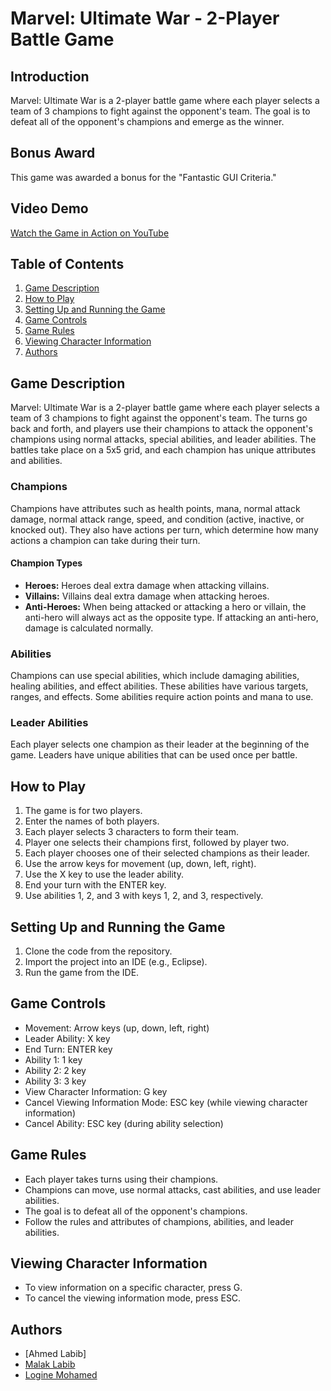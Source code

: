 # Marvel: Ultimate War - 2-Player Battle Game

## Introduction
Marvel: Ultimate War is a 2-player battle game where each player selects a team of 3 champions to fight against the opponent's team. The goal is to defeat all of the opponent's champions and emerge as the winner.

## Bonus Award
This game was awarded a bonus for the "Fantastic GUI Criteria."

## Video Demo
[Watch the Game in Action on YouTube](https://www.youtube.com/watch?v=s7WLzU0KhGk&t=87s)

## Table of Contents
1. [Game Description](#game-description)
2. [How to Play](#how-to-play)
3. [Setting Up and Running the Game](#setting-up-and-running-the-game)
4. [Game Controls](#game-controls)
5. [Game Rules](#game-rules)
6. [Viewing Character Information](#viewing-character-information)
7. [Authors](#authors)

## Game Description
Marvel: Ultimate War is a 2-player battle game where each player selects a team of 3 champions to fight against the opponent's team. The turns go back and forth, and players use their champions to attack the opponent's champions using normal attacks, special abilities, and leader abilities. The battles take place on a 5x5 grid, and each champion has unique attributes and abilities.

### Champions
Champions have attributes such as health points, mana, normal attack damage, normal attack range, speed, and condition (active, inactive, or knocked out). They also have actions per turn, which determine how many actions a champion can take during their turn.

#### Champion Types
- **Heroes:** Heroes deal extra damage when attacking villains.
- **Villains:** Villains deal extra damage when attacking heroes.
- **Anti-Heroes:** When being attacked or attacking a hero or villain, the anti-hero will always act as the opposite type. If attacking an anti-hero, damage is calculated normally.

### Abilities
Champions can use special abilities, which include damaging abilities, healing abilities, and effect abilities. These abilities have various targets, ranges, and effects. Some abilities require action points and mana to use.

### Leader Abilities
Each player selects one champion as their leader at the beginning of the game. Leaders have unique abilities that can be used once per battle.

## How to Play
1. The game is for two players.
2. Enter the names of both players.
3. Each player selects 3 characters to form their team.
4. Player one selects their champions first, followed by player two.
5. Each player chooses one of their selected champions as their leader.
6. Use the arrow keys for movement (up, down, left, right).
7. Use the X key to use the leader ability.
8. End your turn with the ENTER key.
9. Use abilities 1, 2, and 3 with keys 1, 2, and 3, respectively.

## Setting Up and Running the Game
1. Clone the code from the repository.
2. Import the project into an IDE (e.g., Eclipse).
3. Run the game from the IDE.

## Game Controls
- Movement: Arrow keys (up, down, left, right)
- Leader Ability: X key
- End Turn: ENTER key
- Ability 1: 1 key
- Ability 2: 2 key
- Ability 3: 3 key
- View Character Information: G key
- Cancel Viewing Information Mode: ESC key (while viewing character information)
- Cancel Ability: ESC key (during ability selection)

## Game Rules
- Each player takes turns using their champions.
- Champions can move, use normal attacks, cast abilities, and use leader abilities.
- The goal is to defeat all of the opponent's champions.
- Follow the rules and attributes of champions, abilities, and leader abilities.

## Viewing Character Information
- To view information on a specific character, press G.
- To cancel the viewing information mode, press ESC.

## Authors
- [Ahmed Labib]
- [Malak Labib](https://github.com/malakklabib)
- [Logine Mohamed](https://github.com/logine20)
